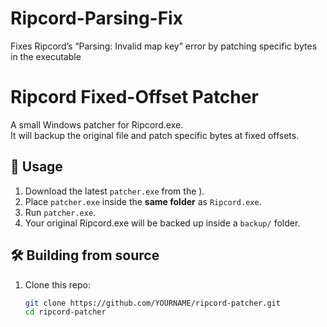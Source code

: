 # Ripcord-Parsing-Fix
Fixes Ripcord’s “Parsing: Invalid map key” error by patching specific bytes in the executable




# Ripcord Fixed-Offset Patcher

A small Windows patcher for Ripcord.exe.  
It will backup the original file and patch specific bytes at fixed offsets.

## 🔧 Usage
1. Download the latest `patcher.exe` from the ).
2. Place `patcher.exe` inside the **same folder** as `Ripcord.exe`.
3. Run `patcher.exe`.
4. Your original Ripcord.exe will be backed up inside a `backup/` folder.

## 🛠 Building from source
1. Clone this repo:
   ```bash
   git clone https://github.com/YOURNAME/ripcord-patcher.git
   cd ripcord-patcher
